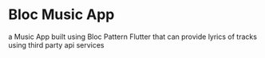# Bloc Music App

 a Music App built using Bloc Pattern Flutter that can provide lyrics of
tracks using third party api services
